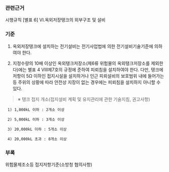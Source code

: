 ### 관련근거
시행규칙 [별표 6] VI.옥외저장탱크의 외부구조 및 설비

### 기준
1. 옥외저장탱크에 설치하는 전기설비는 전기사업법에 의한 전기설비기술기준에 의하여야 한다.

2. 지정수량의 10배 이상인 옥외탱크저장소(제6류 위험물의 옥외탱크저장소를 제외한다)에는 별표 4 Ⅷ제7호의 규정에 준하여 피뢰침을 설치하여야 한다. 다만, 탱크에 저항이 5Ω 이하인 접지시설을 설치하거나 인근 피뢰설비의 보호범위 내에 들어가는 등 주위의 상황에 따라 안전상 지장이 없는 경우에는 피뢰침을 설치하지 아니할 수 있다.

> ※ 탱크 접지 개소(접지설비 계획 및 유지관리에 관한 기술지침, 권고사항)

     1) 1,000kL 이하 : 2개소 이상

     2) 5,000kL 이하 : 3개소 이상

     3) 20,000kL 이하 : 5개소 이상

     4) 20,000kL 초과 : 8개소 이상

### 부록
위험물제조소등 접지저항기준(소방청 협의사항)